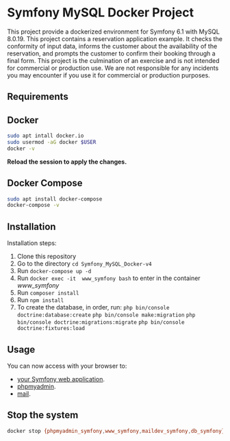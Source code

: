 # Symfony MySQL Docker Project

This project provide a dockerized environment for Symfony 6.1 with MySQL 8.0.19.
This project contains a reservation application example. It checks the conformity of input data, informs the customer about the availability of the reservation, and prompts the customer to confirm their booking through a final form.
This project is the culmination of an exercise and is not intended for commercial or production use. We are not responsible for any incidents you may encounter if you use it for commercial or production purposes.

## Requirements

## Docker

```bash
sudo apt intall docker.io
sudo usermod -aG docker $USER
docker -v
```

**Reload the session to apply the changes.**

## Docker Compose

```bash
sudo apt install docker-compose
docker-compose -v
```

## Installation

Installation steps:

1. Clone this repository
2. Go to the directory `cd Symfony_MySQL_Docker-v4`
3. Run `docker-compose up -d`
4. Run `docker exec -it  www_symfony bash` to enter in the container *www_symfony*
5. Run `composer install`
6. Run `npm install`
7. To create the database, in order, run:
`php bin/console doctrine:database:create`
`php bin/console make:migration`
`php bin/console doctrine:migrations:migrate`
`php bin/console doctrine:fixtures:load`

## Usage

You can now access with your browser to:

- [your Symfony web application](http://localhost:8741).
- [phpmyadmin](http://localhost:8080).
- [mail](http://localhost:8081).

## Stop the system

```bash
docker stop {phpmyadmin_symfony,www_symfony,maildev_symfony,db_symfony}
```
